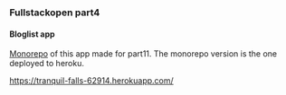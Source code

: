 ### Fullstackopen part4
#### Bloglist app

[Monorepo](https://github.com/jaakkohurtta/fso-bloglist) of this app made for part11.
The monorepo version is the one deployed to heroku.

https://tranquil-falls-62914.herokuapp.com/
